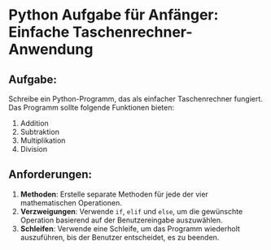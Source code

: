 # Python Aufgabe für Anfänger: Einfache Taschenrechner-Anwendung

## Aufgabe:
Schreibe ein Python-Programm, das als einfacher Taschenrechner fungiert. Das Programm sollte folgende Funktionen bieten:
1. Addition
2. Subtraktion
3. Multiplikation
4. Division

## Anforderungen:
1. **Methoden**: Erstelle separate Methoden für jede der vier mathematischen Operationen.
2. **Verzweigungen**: Verwende `if`, `elif` und `else`, um die gewünschte Operation basierend auf der Benutzereingabe auszuwählen.
3. **Schleifen**: Verwende eine Schleife, um das Programm wiederholt auszuführen, bis der Benutzer entscheidet, es zu beenden.
